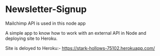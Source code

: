 # Newsletter-Signup

Mailchimp API is used in this node app

A simple app to know how to work with an external API in Node and deploying site to Heroku.

Site is deloyed to Heroku:- https://stark-hollows-75102.herokuapp.com/

